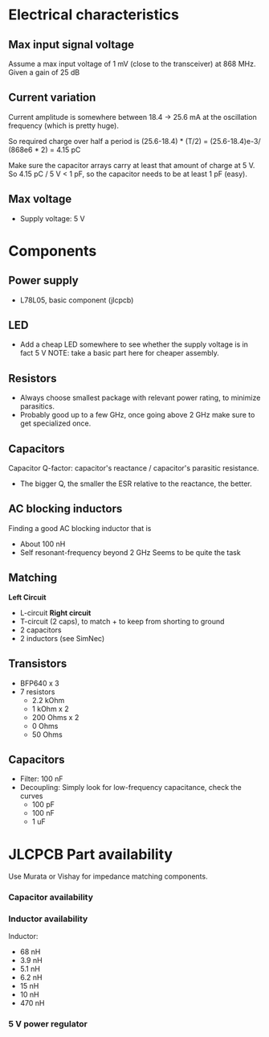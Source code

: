 # Electrical characteristics
## Max input signal voltage

Assume a max input voltage of 1 mV (close to the transceiver) at 868 MHz.
Given a gain of 25 dB

## Current variation

Current amplitude is somewhere between 18.4 -> 25.6 mA at the oscillation frequency (which is pretty huge).

So required charge over half a period is (25.6-18.4) * (T/2) =  (25.6-18.4)e-3/ (868e6 * 2) = 4.15 pC

Make sure the capacitor arrays carry at least that amount of charge at 5 V.
So 4.15 pC / 5 V < 1 pF, so the capacitor needs to be at least 1 pF (easy).


## Max voltage

- Supply voltage: 5 V


# Components

## Power supply
- L78L05, basic component (jlcpcb)

## LED
- Add a cheap LED somewhere to see whether the supply voltage is in fact 5 V
NOTE: take a basic part here for cheaper assembly.

## Resistors
- Always choose smallest package with relevant power rating, to minimize parasitics.
- Probably good up to a few GHz, once going above 2 GHz make sure to get specialized once.

## Capacitors
Capacitor Q-factor: capacitor's reactance / capacitor's parasitic resistance.
- The bigger Q, the smaller the ESR relative to the reactance, the better.

## AC blocking inductors
Finding a good AC blocking inductor that is
- About 100 nH
- Self resonant-frequency beyond 2 GHz
Seems to be quite the task

## Matching
**Left Circuit**
- L-circuit
**Right circuit**
- T-circuit (2 caps), to match + to keep from shorting to ground
- 2 capacitors
- 2 inductors (see SimNec)

## Transistors
- BFP640 x 3
- 7 resistors
    - 2.2 kOhm
    - 1 kOhm x 2
    - 200 Ohms x 2
    - 0 Ohms
    - 50 Ohms

## Capacitors
- Filter: 100 nF
- Decoupling: Simply look for low-frequency capacitance, check the curves
    - 100 pF
    - 100 nF
    - 1 uF

# JLCPCB Part availability
Use Murata or Vishay for impedance matching components.


### Capacitor availability

### Inductor availability
Inductor:
- 68 nH
- 3.9 nH
- 5.1 nH
- 6.2 nH
- 15 nH
- 10 nH
- 470 nH

### 5 V power regulator